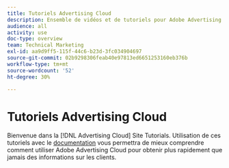 ```yaml
---
title: Tutoriels Advertising Cloud
description: Ensemble de vidéos et de tutoriels pour Adobe Advertising Cloud.
audience: all
activity: use
doc-type: overview
team: Technical Marketing
exl-id: aa9d9ff5-115f-44c6-b23d-3fc034904697
source-git-commit: 02b9298306feab40e97813ed6651253160eb376b
workflow-type: tm+mt
source-wordcount: '52'
ht-degree: 30%

---
```


# Tutoriels Advertising Cloud

Bienvenue dans la [!DNL Advertising Cloud] Site Tutorials. Utilisation de ces tutoriels avec le [documentation](https://helpx.adobe.com/support/advertising-cloud.html) vous permettra de mieux comprendre comment utiliser Adobe Advertising Cloud pour obtenir plus rapidement que jamais des informations sur les clients.

<!--
See other -learn tutorials landing pages to get ideas for additional content
-->
